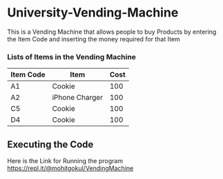 # University-Vending-Machine
This is a Vending Machine that allows people to buy Products by entering the Item Code and 
inserting the money required for that Item

### Lists of Items in the Vending Machine

|Item Code | Item             | Cost |
| -------- | ---------------- | ---- |
| A1       | Cookie           | 100  |
| A2       | iPhone Charger   | 100  |
| C5       | Cookie           | 100  |
| D4       | Cookie           | 100  |




## Executing the Code
Here is the Link for Running the program
https://repl.it/@mohitgokul/VendingMachine
